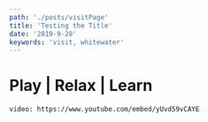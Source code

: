 ```yaml
---
path: './posts/visitPage'
title: 'Testing the Title'
date: '2019-9-28'
keywords: 'visit, whitewater'
---
```


# Play | Relax | Learn

`video: https://www.youtube.com/embed/yUvd59vCAYE`
